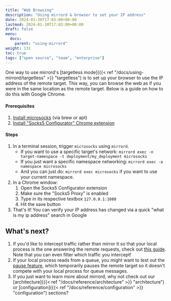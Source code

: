 ```yaml
---
title: "Web Browsing"
description: "Using mirrord & browser to set your IP address"
date: 2024-01-30T17:03:00+00:00
lastmod: 2024-01-30T17:03:00+00:00
draft: false
menu:
  docs:
    parent: "using-mirrord"
weight: 131
toc: true
tags: ["open source", "team", "enterprise"]
---
```


One way to use mirrord's [targetless mode]({{< ref "/docs/using-mirrord/targetless" >}} "targetless") is to set up your browser to use the IP address of the remote target. This way, you can browse the web as if you were in the same location as the remote target. Below is a guide on how to do this with Google Chrome.

#### Prerequisites

1. [Install microsocks](https://github.com/rofl0r/microsocks) (via brew or apt)
2. [Install "Socks5 Configurator" Chrome extension](https://chromewebstore.google.com/detail/socks5-configurator/hnpgnjkeaobghpjjhaiemlahikgmnghb) 


#### Steps

1. In a terminal session, trigger `microsocks` using `mirrord`.
   * If you want to use a specific target's network: `mirrord exec -n target-namespace -t deployment/my_deployment microsocks`
   * If you just want a specific namespace networking: `mirrord exec -a namespace microsocks`
   * And you can just do: `mirrord exec microsocks` if you want to use your current namespace.
2. In a Chrome window:
   1. Open the Socks5 Configurator extension
   2. Make sure the "Socks5 Proxy" is enabled
   3. Type in its respective textbox `127.0.0.1:1080`
   4. Hit the save button
3. That's it! You can verify your IP address has changed via a quick "what is my ip address" search in Google 
  
## What's next?
1. If you'd like to intercept traffic rather than mirror it so that your local process is the one answering the remote requests, check out [this guide](/docs/using-mirrord/steal/). Note that you can even filter which traffic you intercept!
2. If your local process reads from a queue, you might want to test out the [pause feature](/docs/using-mirrord/pause/), which temporarily pauses the remote target so it doesn't compete with your local process for queue messages.
3. If you just want to learn more about mirrord, why not check out our [architecture]({{< ref "/docs/reference/architecture" >}} "architecture") or [configuration]({{< ref "/docs/reference/configuration" >}} "configuration") sections?
